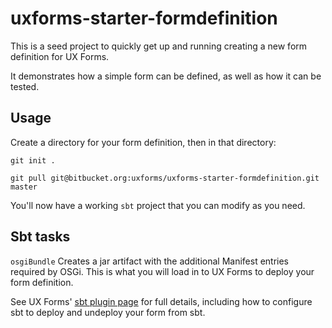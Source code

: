 # uxforms-starter-formdefinition

This is a seed project to quickly get up and running creating a new form definition for UX Forms.

It demonstrates how a simple form can be defined, as well as how it can be tested.

## Usage

Create a directory for your form definition, then in that directory:

`git init .`

`git pull git@bitbucket.org:uxforms/uxforms-starter-formdefinition.git master`

You'll now have a working `sbt` project that you can modify as you need.


## Sbt tasks

`osgiBundle` Creates a jar artifact with the additional Manifest entries required by OSGi. This is what you will load in to UX Forms to deploy your form definition.

See UX Forms' [sbt plugin page](https://bitbucket.org/uxforms/uxforms-formdefinition-sbt-plugin/overview) for full details,
including how to configure sbt to deploy and undeploy your form from sbt. 